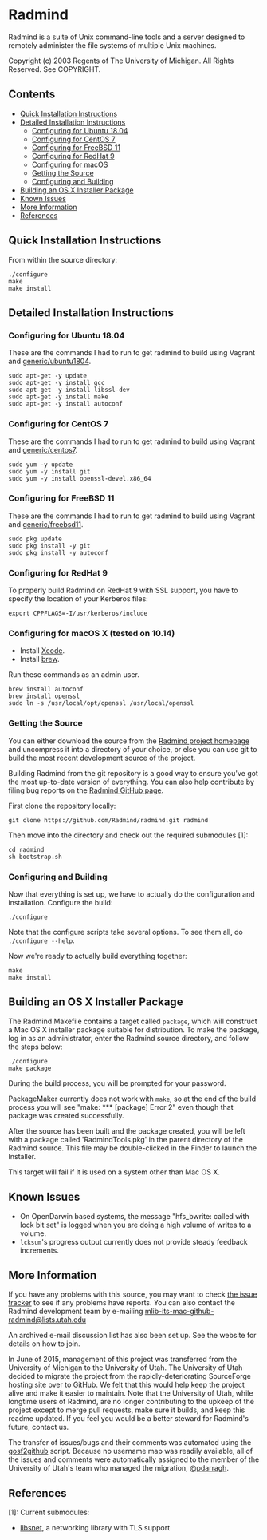Radmind
=======

Radmind is a suite of Unix command-line tools and a server designed to remotely administer the file systems of multiple Unix machines.

Copyright (c) 2003 Regents of The University of Michigan.
All Rights Reserved. See COPYRIGHT.

## Contents

* [Quick Installation Instructions](#quick-installation-instructions)
* [Detailed Installation Instructions](#detailed-installation-instructions)
  * [Configuring for Ubuntu 18.04](#configuring-for-ubuntu-18.04)
  * [Configuring for CentOS 7](#configuring-for-centos-7)
  * [Configuring for FreeBSD 11](#configuring-for-freebsd-11)
  * [Configuring for RedHat 9](#configuring-for-redhat-9)
  * [Configuring for macOS](#configuring-for-macOS)
  * [Getting the Source](#getting-the-source)
  * [Configuring and Building](#configuring-and-building)
* [Building an OS X Installer Package](#building-an-os-x-installer-package)
* [Known Issues](#known-issues)
* [More Information](#more-informatino)
* [References](#references)

## Quick Installation Instructions

From within the source directory:

```
./configure
make
make install
```

## Detailed Installation Instructions

### Configuring for Ubuntu 18.04

These are the commands I had to run to get radmind to build using Vagrant and [generic/ubuntu1804](https://app.vagrantup.com/generic/boxes/ubuntu1804).

```
sudo apt-get -y update
sudo apt-get -y install gcc
sudo apt-get -y install libssl-dev
sudo apt-get -y install make
sudo apt-get -y install autoconf

```

### Configuring for CentOS 7

These are the commands I had to run to get radmind to build using Vagrant and [generic/centos7](https://app.vagrantup.com/generic/boxes/centos7).

```
sudo yum -y update
sudo yum -y install git
sudo yum -y install openssl-devel.x86_64
```

### Configuring for FreeBSD 11

These are the commands I had to run to get radmind to build using Vagrant and [generic/freebsd11](https://app.vagrantup.com/generic/boxes/freebsd11).

```
sudo pkg update
sudo pkg install -y git
sudo pkg install -y autoconf
```

### Configuring for RedHat 9

To properly build Radmind on RedHat 9 with SSL support, you have to specify the location of your Kerberos files:

```
export CPPFLAGS=-I/usr/kerberos/include
```

### Configuring for macOS X (tested on 10.14)

- Install [Xcode](https://developer.apple.com/xcode/).
- Install [brew](https://brew.sh).

Run these commands as an admin user.

```
brew install autoconf
brew install openssl
sudo ln -s /usr/local/opt/openssl /usr/local/openssl 
```

### Getting the Source

You can either download the source from the [Radmind project homepage](http://radmind.org/) and uncompress it into a directory of your choice, or else you can use git to build the most recent development source of the project.

Building Radmind from the git repository is a good way to ensure you've got the most up-to-date version of everything. You can also help contribute by filing bug reports on the [Radmind GitHub page](https://github.com/Radmind/radmind).

First clone the repository locally:

```
git clone https://github.com/Radmind/radmind.git radmind
```

Then move into the directory and check out the required submodules [1]:

```
cd radmind
sh bootstrap.sh
```

### Configuring and Building

Now that everything is set up, we have to actually do the configuration and installation. Configure the build:

```
./configure
```

Note that the configure scripts take several options. To see them all, do `./configure --help`.

Now we're ready to actually build everything together:

```
make
make install
```

## Building an OS X Installer Package

The Radmind Makefile contains a target called `package`, which will construct a Mac OS X installer package suitable for distribution. To make the package, log in as an administrator, enter the Radmind source directory, and follow the steps below:

```
./configure
make package
```

During the build process, you will be prompted for your password.

PackageMaker currently does not work with `make`, so at the end of the build process you will see "make: *** [package] Error 2" even though that package was created successfully.

After the source has been built and the package created, you will be left with a package called 'RadmindTools.pkg' in the parent directory of the Radmind source. This file may be double-clicked in the Finder to launch the Installer.

This target will fail if it is used on a system other than Mac OS X.

## Known Issues

* On OpenDarwin based systems, the message "hfs_bwrite: called with lock bit set" is logged when you are doing a high volume of writes to a volume.
* `lcksum`'s progress output currently does not provide steady feedback increments.

## More Information

If you have any problems with this source, you may want to check [the issue tracker](../../issues) to see if any problems have reports. You can also contact the Radmind development team by e-mailing [mlib-its-mac-github-radmind@lists.utah.edu](mailto:mlib-its-mac-github-radmind@lists.utah.edu)

An archived e-mail discussion list has also been set up. See the website for details on how to join.

In June of 2015, management of this project was transferred from the University of Michigan to the University of Utah. The University of Utah decided to migrate the project from the rapidly-deteriorating SourceForge hosting site over to GitHub. We felt that this would help keep the project alive and make it easier to maintain. Note that the University of Utah, while longtime users of Radmind, are no longer contributing to the upkeep of the project except to merge pull requests, make sure it builds, and keep this readme updated. If you feel you would be a better steward for Radmind's future, contact us.

The transfer of issues/bugs and their comments was automated using the [gosf2github](https://github.com/cmungall/gosf2github) script. Because no username map was readily available, all of the issues and comments were automatically assigned to the member of the University of Utah's team who managed the migration, [@pdarragh](https://github.com/pdarragh).

## References

[1]: Current submodules:
* [libsnet](http://sourceforge.net/projects/libsnet), a networking library with TLS support
